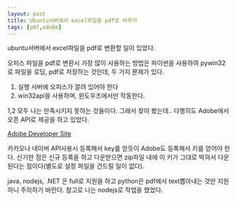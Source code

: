 ```yaml
---
layout: post
title: Ubuntu서버에서 excel파일을 pdf로 바꾸기
tags: [pdf,adobe]
---
```




ubuntu서버에서 excel파일을 pdf로 변환할 일이 있었다. 

오피스 파일을 pdf로 변환시 가장 많이 사용하는 방법은 파이썬을 사용하여 pywin32로 파일을 로딩, pdf로 저장하는 것인데, 두 가지 문제가 있다.

1. 실행 서버에 오피스가 깔려 있어야 한다
2. win32api을 사용하며, 윈도우즈에서만 작동한다. 

1,2 모두 나는 만족시키지 못하는 것들이다. 그래서 찾아 봤는데.. 다행히도 Adobe에서 오픈 API로 제공을 하고 있었다. 

[Adobe Developer Site](https://developer.adobe.com/document-services/docs/overview/pdf-services-api/)

카카오나 네이버 API사용시 등록해서 key를 얻듯이 Adobe도 등록해서 키를 얻어야 한다. 신기한 점은 신규 등록을 하고 다운받으면 zip파일 내에 이 키가 그대로 박혀서 다운된다는 점이다(별도로 설정 파일을 건드릴 일이 없다).

java, nodejs, .NET 은 full로 지원을 하고 python은 pdf에서 text뽑아내는 것만 지원하니 주의하기 바란다. 참고로 나는 nodejs로 작업을 했었다. 





